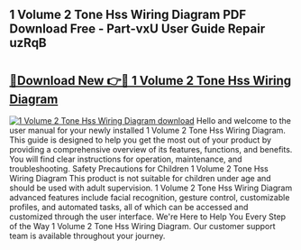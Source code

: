 ## 1 Volume 2 Tone Hss Wiring Diagram PDF Download Free - Part-vxU User Guide Repair uzRqB

# <h2><a href="http://dfrz1lu.blite.top/?on=1+Volume+2+Tone+Hss+Wiring+Diagram">🔗Download New 👉🔴 1 Volume 2 Tone Hss Wiring Diagram</a></h2>

[![1 Volume 2 Tone Hss Wiring Diagram download](https://i.imgur.com/lujVjoI.png)](http://dfrz1lu.blite.top/?on=1+Volume+2+Tone+Hss+Wiring+Diagram)
Hello and welcome to the user manual for your newly installed 1 Volume 2 Tone Hss Wiring Diagram. This guide is designed to help you get the most out of your product by providing a comprehensive overview of its features, functions, and benefits. You will find clear instructions for operation, maintenance, and troubleshooting. Safety Precautions for Children 1 Volume 2 Tone Hss Wiring Diagram This product is not suitable for children under age and should be used with adult supervision. 1 Volume 2 Tone Hss Wiring Diagram advanced features include facial recognition, gesture control, customizable profiles, and automated tasks, all of which can be accessed and customized through the user interface. We're Here to Help You Every Step of the Way 1 Volume 2 Tone Hss Wiring Diagram. Our customer support team is available throughout your journey.
